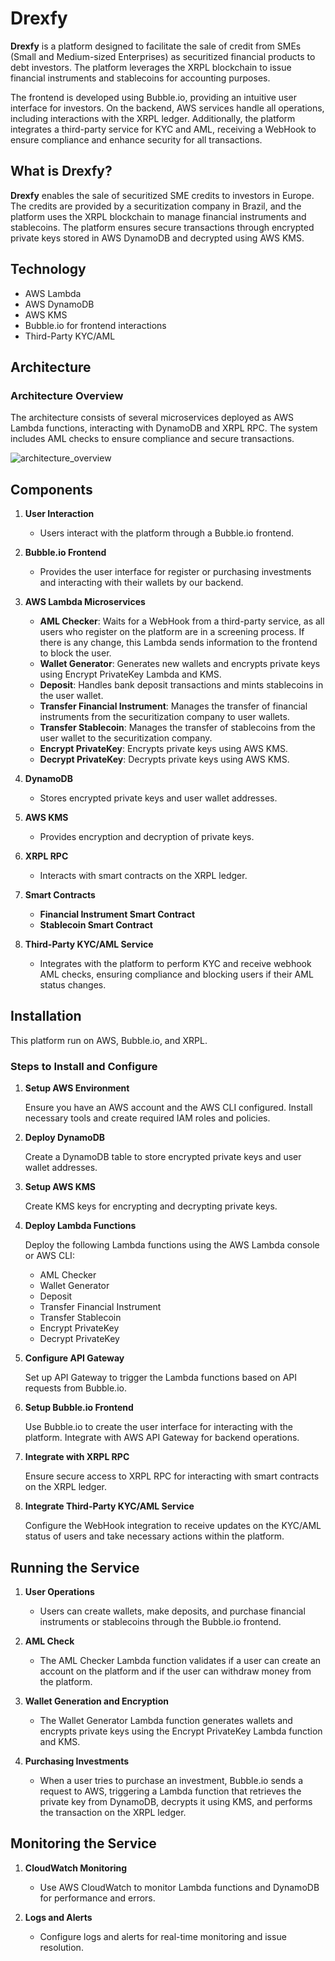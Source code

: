 # Drexfy

**Drexfy** is a platform designed to facilitate the sale of credit from SMEs (Small and Medium-sized Enterprises) as securitized financial products to debt investors. The platform leverages the XRPL blockchain to issue financial instruments and stablecoins for accounting purposes.

The frontend is developed using Bubble.io, providing an intuitive user interface for investors. On the backend, AWS services handle all operations, including interactions with the XRPL ledger. Additionally, the platform integrates a third-party service for KYC and AML, receiving a WebHook to ensure compliance and enhance security for all transactions.

## What is Drexfy?

**Drexfy** enables the sale of securitized SME credits to investors in Europe. The credits are provided by a securitization company in Brazil, and the platform uses the XRPL blockchain to manage financial instruments and stablecoins. The platform ensures secure transactions through encrypted private keys stored in AWS DynamoDB and decrypted using AWS KMS.

## Technology

- AWS Lambda
- AWS DynamoDB
- AWS KMS
- Bubble.io for frontend interactions
- Third-Party KYC/AML

## Architecture

### Architecture Overview

The architecture consists of several microservices deployed as AWS Lambda functions, interacting with DynamoDB and XRPL RPC. The system includes AML checks to ensure compliance and secure transactions.

![architecture_overview](https://github.com/hcaumo/Ripple/assets/65081463/914ca162-c1ca-490d-8e6c-0f4f0f0343ec)

## Components

1. **User Interaction**
   - Users interact with the platform through a Bubble.io frontend.
   
2. **Bubble.io Frontend**
   - Provides the user interface for register or purchasing investments and interacting with their wallets by our backend.

3. **AWS Lambda Microservices**
   - **AML Checker**: Waits for a WebHook from a third-party service, as all users who register on the platform are in a screening process. If there is any change, this Lambda sends information to the frontend to block the user.
   - **Wallet Generator**: Generates new wallets and encrypts private keys using Encrypt PrivateKey Lambda and KMS.
   - **Deposit**: Handles bank deposit transactions and mints stablecoins in the user wallet.
   - **Transfer Financial Instrument**: Manages the transfer of financial instruments from the securitization company to user wallets.
   - **Transfer Stablecoin**: Manages the transfer of stablecoins from the user wallet to the securitization company.
   - **Encrypt PrivateKey**: Encrypts private keys using AWS KMS.
   - **Decrypt PrivateKey**: Decrypts private keys using AWS KMS.

4. **DynamoDB**
   - Stores encrypted private keys and user wallet addresses.

5. **AWS KMS**
   - Provides encryption and decryption of private keys.

6. **XRPL RPC**
   - Interacts with smart contracts on the XRPL ledger.

7. **Smart Contracts**
   - **Financial Instrument Smart Contract**
   - **Stablecoin Smart Contract**

8. **Third-Party KYC/AML Service**
   - Integrates with the platform to perform KYC and receive webhook AML checks, ensuring compliance and blocking users if their AML status changes.

## Installation

This platform run on AWS, Bubble.io, and XRPL.

### Steps to Install and Configure

1. **Setup AWS Environment**

   Ensure you have an AWS account and the AWS CLI configured. Install necessary tools and create required IAM roles and policies.

2. **Deploy DynamoDB**

   Create a DynamoDB table to store encrypted private keys and user wallet addresses.

3. **Setup AWS KMS**

   Create KMS keys for encrypting and decrypting private keys.

4. **Deploy Lambda Functions**

   Deploy the following Lambda functions using the AWS Lambda console or AWS CLI:
   - AML Checker
   - Wallet Generator
   - Deposit
   - Transfer Financial Instrument
   - Transfer Stablecoin
   - Encrypt PrivateKey
   - Decrypt PrivateKey

5. **Configure API Gateway**

   Set up API Gateway to trigger the Lambda functions based on API requests from Bubble.io.

6. **Setup Bubble.io Frontend**

   Use Bubble.io to create the user interface for interacting with the platform. Integrate with AWS API Gateway for backend operations.

7. **Integrate with XRPL RPC**

   Ensure secure access to XRPL RPC for interacting with smart contracts on the XRPL ledger.

8. **Integrate Third-Party KYC/AML Service**

   Configure the WebHook integration to receive updates on the KYC/AML status of users and take necessary actions within the platform.

## Running the Service

1. **User Operations**

   - Users can create wallets, make deposits, and purchase financial instruments or stablecoins through the Bubble.io frontend.

2. **AML Check**

   - The AML Checker Lambda function validates if a user can create an account on the platform and if the user can withdraw money from the platform.

3. **Wallet Generation and Encryption**

   - The Wallet Generator Lambda function generates wallets and encrypts private keys using the Encrypt PrivateKey Lambda function and KMS.

4. **Purchasing Investments**

   - When a user tries to purchase an investment, Bubble.io sends a request to AWS, triggering a Lambda function that retrieves the private key from DynamoDB, decrypts it using KMS, and performs the transaction on the XRPL ledger.

## Monitoring the Service

1. **CloudWatch Monitoring**

   - Use AWS CloudWatch to monitor Lambda functions and DynamoDB for performance and errors.

2. **Logs and Alerts**

   - Configure logs and alerts for real-time monitoring and issue resolution.
